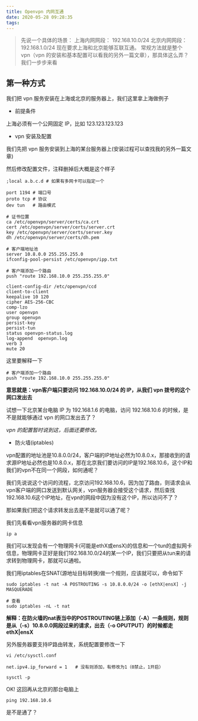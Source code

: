 ```yaml
---
title: Openvpn 内网互通
date: 2020-05-28 09:28:35
tags:
---
```


> 先说一个具体的场景：
> 上海内网网段： 192.168.10.0/24
> 北京内网网段： 192.168.1.0/24
> 现在要求上海和北京能够互联互通。
> 常规方法就是整个 vpn（vpn 的安装和基本配置可以看我的另外一篇文章），那具体这么弄？
> 我们一步步来看

## 第一种方式

我们把 vpn 服务安装在上海或北京的服务器上，我们这里拿上海做例子

- 前提条件

上海必须有一个公网固定 IP，比如 123.123.123.123

- vpn 安装及配置

我们先把 vpn 服务安装到上海的某台服务器上(安装过程可以查找我的另外一篇文章)

然后修改配置文件，注释删掉后大概是这个样子

```
;local a.b.c.d # 如果有多网卡可以指定一个

port 1194 # 端口号
proto tcp # 协议
dev tun   # 路由模式

# 证书位置
ca /etc/openvpn/server/certs/ca.crt
cert /etc/openvpn/server/certs/server.crt
key /etc/openvpn/server/certs/server.key
dh /etc/openvpn/server/certs/dh.pem

# 客户端地址池
server 10.8.0.0 255.255.255.0
ifconfig-pool-persist /etc/openvpn/ipp.txt

# 客户端添加一个路由
push "route 192.168.10.0 255.255.255.0"

client-config-dir /etc/openvpn/ccd
client-to-client
keepalive 10 120
cipher AES-256-CBC
comp-lzo
user openvpn
group openvpn
persist-key
persist-tun
status openvpn-status.log
log-append  openvpn.log
verb 3
mute 20
```

这里要解释一下

```
# 客户端添加一个路由
push "route 192.168.10.0 255.255.255.0"
```

**意思就是：vpn客户端只要访问 192.168.10.0/24 的 IP，从我们 vpn 拨号的这个网口发出去**

试想一下北京某台电脑 IP 为 192.168.1.6 的电脑，访问 192.168.10.6 的时候，是不是就能够通过 vpn 的网口发出去了？

_vpn 的配置暂时说到这，后面还要修改。_

- 防火墙(iptables)

vpn配置的地址池是10.8.0.0/24，客户端的IP地址必然为10.8.0.x，那接收到的请求源IP地址必然也是10.8.0.x，那在北京我们要访问的IP是192.168.10.6，这个IP和我们的vpn不在同一个网段，如何通呢？

我们先说说这个访问的流程，北京访问192.168.10.6，因为加了路由，则请求会从vpn客户端的网口发送到默认网关，vpn服务器会接受这个请求，然后查找192.168.10.6这个IP地址，在vpn的网段中因为没有这个IP，所以访问不了？

那如果我们把这个请求转发出去是不是就可以通了呢？

我们先看看vpn服务器的网卡信息

```Shell
ip a
```

我们可以发现会有一个物理网卡(可能是ethX或ensX)的信息和一个tun的虚拟网卡信息，物理网卡正好是我们192.168.10.0/24的某一个IP，我们只要把从tun来的请求转到物理网卡，那就可以通啦。

我们用iptables在SNAT(源地址目标转换)做一个规则，应该就可以，命令如下

```Shell
sudo iptables -t nat -A POSTROUTING -s 10.8.0.0/24 -o [ethX|ensX] -j MASQUERADE

# 查看
sudo iptables -nL -t nat 
```
**解释：在防火墙的nat表当中的POSTROUTING链上添加（-A）一条规则，规则是从（-s）10.8.0.0网段过来的请求，出去（-o OPUTPUT）的时候都走ethX|ensX**

另外服务器要支持IP路由转发，系统配置要修改一下

```Shell
vi /etc/sysctl.conf

net.ipv4.ip_forward = 1   # 没有则添加，有修改为1（0禁止，1开启）

sysctl -p
```

OK! 这回再从北京的那台电脑上
```
ping 192.168.10.6
```
是不是通了？